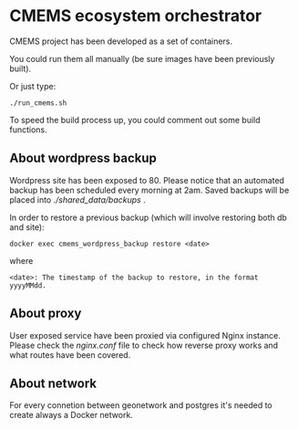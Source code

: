 # CMEMS ecosystem orchestrator

CMEMS project has been developed as a set of containers.

You could run them all manually (be sure images have been previously built).

Or just type:
    
    ./run_cmems.sh

To speed the build process up, you could comment out some build functions.

## About wordpress backup

Wordpress site has been exposed to 80.
Please notice that an automated backup has been scheduled every morning at 2am. 
Saved backups will be placed into *./shared_data/backups* .

In order to restore a previous backup (which will involve restoring both db and site):

    docker exec cmems_wordpress_backup restore <date>

where

    <date>: The timestamp of the backup to restore, in the format yyyyMMdd.

## About proxy

User exposed service have been proxied via configured Nginx instance. 
Please check the *nginx.conf* file to check how reverse proxy works and what routes have been covered.

## About network

For every connetion between geonetwork and postgres it's needed to create always a Docker network.

